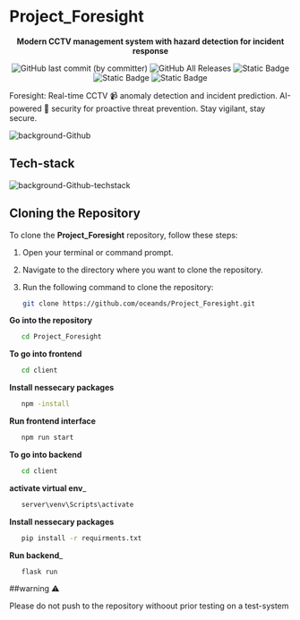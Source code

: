 # Project_Foresight
<div align="center">

__Modern CCTV management system with hazard detection for incident response__

![GitHub last commit (by committer)](https://img.shields.io/github/last-commit/oceands/Project_Foresight)
![GitHub All Releases](https://img.shields.io/github/downloads/oceandss/Project_Foresight/total.svg)
![Static Badge](https://img.shields.io/badge/collaborators-4-blue)
![Static Badge](https://img.shields.io/badge/node_version-v18.16.1-red)
![Static Badge](https://img.shields.io/badge/python_version-v3.11.4-purple)

</div>




Foresight: Real-time CCTV 📹 anomaly detection and incident prediction. AI-powered 🧠  security for proactive threat prevention. Stay vigilant, stay secure. 

![background-Github](https://github.com/oceands/Project_Foresight/assets/94485584/1043b57c-cf37-44ab-ae1f-5b203c46171d)

## Tech-stack
![background-Github-techstack](https://github.com/oceands/Project_Foresight/assets/94485584/b13bb234-30c1-4b1e-9672-fe01e0ffc7a4)

## Cloning the Repository

To clone the **Project_Foresight** repository, follow these steps:

1. Open your terminal or command prompt.
2. Navigate to the directory where you want to clone the repository.
3. Run the following command to clone the repository:

   ```sh
   git clone https://github.com/oceands/Project_Foresight.git
   ```
__Go into the repository__
```sh
   cd Project_Foresight
   ```
__To go into frontend__
```sh
   cd client
   ```
__Install nessecary packages__
```sh
   npm -install
   ```
__Run frontend interface__
```sh
   npm run start
   ```
__To go into backend__
```sh
   cd client
   ```
__activate virtual env___
```sh
   server\venv\Scripts\activate
```

__Install nessecary packages__
```sh
   pip install -r requirments.txt
   ```

__Run backend___
```sh
   flask run
   ```

##warning ⚠️

Please do not push to the repository withoout prior testing on a test-system

